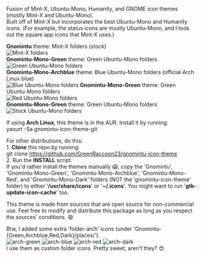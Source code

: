 Fusion of Mint-X, Ubuntu-Mono, Humanity, and GNOME icon themes (mostly Mint-X and Ubuntu-Mono).  
Built off of Mint-X but incorporates the best Ubuntu-Mono and Humanity icons. (For example, the status icons are mostly Ubuntu-Mono, and I took out the square app icons that Mint-X uses.)

**Gnomintu** theme: Mint-X folders (stock)  
![Mint-X folders](https://github.com/GreenRaccoon23/gnomintu-icon-theme/blob/master/Gnomintu/places/64/folder-home.png)  
**Gnomintu-Mono-Green** theme: Green Ubuntu-Mono folders  
![Green Ubuntu-Mono folders](https://github.com/GreenRaccoon23/gnomintu-icon-theme/blob/master/Gnomintu-Mono-Green/places/64/folder-home.png)  
**Gnomintu-Mono-Archblue** theme: Blue Ubuntu-Mono folders (official Arch Linux blue)  
![Blue Ubuntu-Mono folders](https://github.com/GreenRaccoon23/gnomintu-icon-theme/blob/master/Gnomintu-Mono-Archblue/places/64/folder-home.png)
**Gnomintu-Mono-Green** theme: Green Ubuntu-Mono folders  
![Red Ubuntu-Mono folders](https://github.com/GreenRaccoon23/gnomintu-icon-theme/blob/master/Gnomintu-Mono-Red/places/64/folder-home.png)  
**Gnomintu-Mono-Green** theme: Green Ubuntu-Mono folders  
![Stock Ubuntu-Mono folders](https://github.com/GreenRaccoon23/gnomintu-icon-theme/blob/master/Gnomintu-Mono-Dark/places/64/folder-home.png)    

If using **Arch Linux**, this theme is in the AUR. Install it by running:  
yaourt -Sa gnomintu-icon-theme-git

For other distributions, do this:  
	1. **Clone** this repo by running:  
		git clone https://github.com/GreenRaccoon23/gnomintu-icon-theme  
	2. Run the **INSTALL** script.  
		If you'd rather install the themes manually :scream:, copy the 'Gnomintu', 'Gnomintu-Mono-Green', 'Gnomintu-Mono-Archblue', 'Gnomintu-Mono-Red', and 'Gnomintu-Mono-Dark' folders (NOT the 'gnomintu-icon-theme' folder) to either '**/usr/share/icons**' or '**~/.icons**'. You might want to run '**gtk-update-icon-cache**' too.  

This theme is made from sources that are open source for non-commercial use. Feel free to modify and distribute this package as long as you respect the sources' conditions. :smile:

Btw, I added some extra 'folder-arch' icons (under 'Gnomintu-{Green,Archblue,Red,Dark}/places/').  
![arch-green](https://github.com/GreenRaccoon23/gnomintu-icon-theme/blob/master/Gnomintu-Mono-Green/places/64/folder-arch.png)  ![arch-blue](https://github.com/GreenRaccoon23/gnomintu-icon-theme/blob/master/Gnomintu-Mono-Archblue/places/64/folder-arch.png)  ![arch-red](https://github.com/GreenRaccoon23/gnomintu-icon-theme/blob/master/Gnomintu-Mono-Red/places/64/folder-arch.png)  ![arch-dark](https://github.com/GreenRaccoon23/gnomintu-icon-theme/blob/master/Gnomintu-Mono-Dark/places/64/folder-arch.png)  
I use them as custom folder icons. Pretty sweet, aren't they? :heart_eyes: